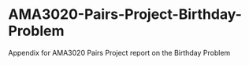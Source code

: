 # AMA3020-Pairs-Project-Birthday-Problem
Appendix for AMA3020 Pairs Project report on the Birthday Problem
